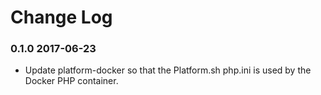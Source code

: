 # Change Log

### 0.1.0 2017-06-23

  * Update platform-docker so that the Platform.sh php.ini is used by the Docker PHP container.
